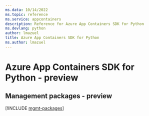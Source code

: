 ```yaml
---
ms.data: 10/14/2022
ms.topic: reference
ms.service: appcontainers
description: Reference for Azure App Containers SDK for Python
ms.devlang: python
author: lmazuel
title: Azure App Containers SDK for Python
ms.author: lmazuel
---
```

# Azure App Containers SDK for Python - preview

## Management packages - preview
[!INCLUDE [mgmt-packages](app-containers-mgmt-index.md)]
